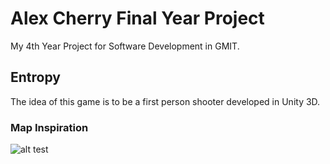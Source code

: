 # Alex Cherry Final Year Project
My 4th Year Project for Software Development in GMIT.

## Entropy
The idea of this game is to be a first person shooter developed in Unity 3D.

### Map Inspiration 
![alt test](screenshots/MercuryMap)


